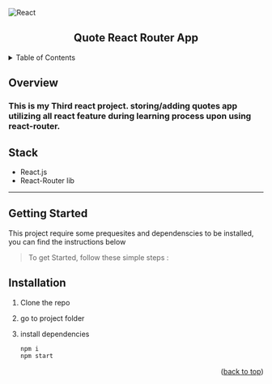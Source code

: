 <div id="top"></div>

![React](https://img.shields.io/badge/-ReactJs-61DAFB?logo=react&logoColor=white&style=for-the-badge)

<!-- PROJECT LOGO -->
<div align="center">
  <h2>Quote React Router App</h2>
</div>

<!-- TABLE OF CONTENTS -->
<details>
  <summary>Table of Contents</summary>
  <ol>
    <li><a href="#overview">Overview</a></li>
    <li><a href="#stack">Stack</a></li>
    <li><a href="#getting-started">Getting Started</a></li>
    <li><a href="#installation">Installation</a></li>
    <li><a href="#demo">Live Demo</a></li>
    <li><a href="#screenshots">Screenshots</a></li>
  </ol>
</details>

<!-- ABOUT THE PROJECT -->

## Overview

### This is my Third react project. storing/adding quotes app utilizing all react feature during learning process upon using react-router.

## Stack

- React.js
- React-Router lib

---

<!-- GETTING STARTED -->

## Getting Started

This project require some prequesites and dependenscies to be installed, you can find the instructions below

> To get Started, follow these simple steps :

## Installation

1. Clone the repo

2. go to project folder

3. install dependencies

   ```bash
   npm i
   npm start
   ```

<p align="right">(<a href="#top">back to top</a>)</p>
